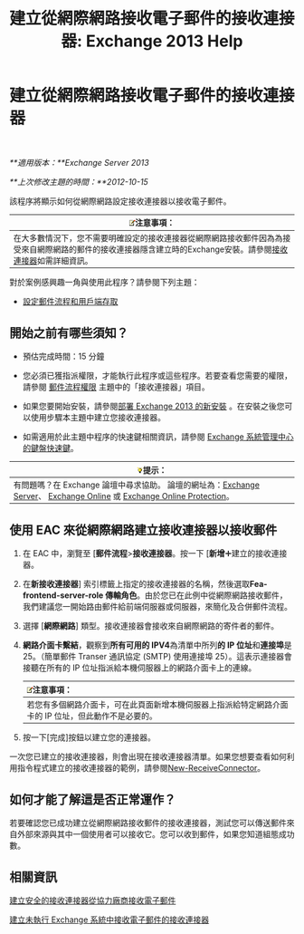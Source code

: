 ﻿---
title: '建立從網際網路接收電子郵件的接收連接器: Exchange 2013 Help'
TOCTitle: 建立從網際網路接收電子郵件的接收連接器
ms:assetid: 534bbd32-a0db-4d50-9579-4933b156d7b3
ms:mtpsurl: https://technet.microsoft.com/zh-tw/library/JJ657447(v=EXCHG.150)
ms:contentKeyID: 50473117
ms.date: 05/21/2018
mtps_version: v=EXCHG.150
ms.translationtype: MT
---

# 建立從網際網路接收電子郵件的接收連接器

 

_**適用版本：**Exchange Server 2013_

_**上次修改主題的時間：**2012-10-15_

該程序將顯示如何從網際網路設定接收連接器以接收電子郵件。

<table>
<thead>
<tr class="header">
<th><img src="images/Bb124558.note(EXCHG.150).gif" title="注意事項" alt="注意事項" />注意事項：</th>
</tr>
</thead>
<tbody>
<tr class="odd">
<td>在大多數情況下，您不需要明確設定的接收連接器從網際網路接收郵件因為為接受來自網際網路的郵件的接收連接器隱含建立時的Exchange安裝。請參閱<a href="receive-connectors-exchange-2013-help.md">接收連接器</a>如需詳細資訊。</td>
</tr>
</tbody>
</table>


對於案例感興趣一角與使用此程序？請參閱下列主題：

  - [設定郵件流程和用戶端存取](configure-mail-flow-and-client-access-exchange-2013-help.md)

## 開始之前有哪些須知？

  - 預估完成時間：15 分鐘

  - 您必須已獲指派權限，才能執行此程序或這些程序。若要查看您需要的權限，請參閱 [郵件流程權限](mail-flow-permissions-exchange-2013-help.md) 主題中的「接收連接器」項目。

  - 如果您要開始安裝，請參閱[部署 Exchange 2013 的新安裝](deploy-a-new-installation-of-exchange-2013-exchange-2013-help.md) 。在安裝之後您可以使用步驟本主題中建立您接收連接器。

  - 如需適用於此主題中程序的快速鍵相關資訊，請參閱 [Exchange 系統管理中心的鍵盤快速鍵](keyboard-shortcuts-in-the-exchange-admin-center-exchange-online-protection-help.md)。

<table>
<thead>
<tr class="header">
<th><img src="images/Bb124558.tip(EXCHG.150).gif" title="提示" alt="提示" />提示：</th>
</tr>
</thead>
<tbody>
<tr class="odd">
<td>有問題嗎？在 Exchange 論壇中尋求協助。 論壇的網址為：<a href="https://go.microsoft.com/fwlink/p/?linkid=60612">Exchange Server</a>、 <a href="https://go.microsoft.com/fwlink/p/?linkid=267542">Exchange Online</a> 或 <a href="https://go.microsoft.com/fwlink/p/?linkid=285351">Exchange Online Protection</a>。</td>
</tr>
</tbody>
</table>


## 使用 EAC 來從網際網路建立接收連接器以接收郵件

1.  在 EAC 中，瀏覽至 \[**郵件流程**\>**接收連接器**。按一下 \[**新增**![加入圖示](images/JJ218640.c1e75329-d6d7-4073-a27d-498590bbb558(EXCHG.150).gif "加入圖示")建立的接收連接器。

2.  在**新接收連接器**\] 索引標籤上指定的接收連接器的名稱，然後選取**Fea-frontend-server-role 傳輸角色**。由於您已在此例中從網際網路接收郵件，我們建議您一開始路由郵件給前端伺服器或伺服器，來簡化及合併郵件流程。

3.  選擇 \[**網際網路**\] 類型。接收連接器會接收來自網際網路的寄件者的郵件。

4.  **網路介面卡繫結**，觀察到**所有可用的 IPV4**為清單中所列**的 IP 位址**和**連接埠**是 25。（簡單郵件 Transer 通訊協定 (SMTP) 使用連接埠 25）。這表示連接器會接聽在所有的 IP 位址指派給本機伺服器上的網路介面卡上的連線。
    
    <table>
    <thead>
    <tr class="header">
    <th><img src="images/Bb124558.note(EXCHG.150).gif" title="注意事項" alt="注意事項" />注意事項：</th>
    </tr>
    </thead>
    <tbody>
    <tr class="odd">
    <td>若您有多個網路介面卡，可在此頁面新增本機伺服器上指派給特定網路介面卡的 IP 位址，但此動作不是必要的。</td>
    </tr>
    </tbody>
    </table>


5.  按一下\[完成\]按鈕以建立您的連接器。

一次您已建立的接收連接器，則會出現在接收連接器清單。如果您想要查看如何利用指令程式建立的接收連接器的範例，請參閱[New-ReceiveConnector](https://technet.microsoft.com/zh-tw/library/bb125139\(v=exchg.150\))。

## 如何才能了解這是否正常運作？

若要確認您已成功建立從網際網路接收郵件的接收連接器，測試您可以傳送郵件來自外部來源與其中一個使用者可以接收它。您可以收到郵件，如果您知道組態成功數。

## 相關資訊

[建立安全的接收連接器從協力廠商接收電子郵件](create-a-secure-receive-connector-to-receive-email-from-a-partner-exchange-2013-help.md)

[建立未執行 Exchange 系統中接收電子郵件的接收連接器](create-a-receive-connector-to-receive-email-from-a-system-not-running-exchange-exchange-2013-help.md)

